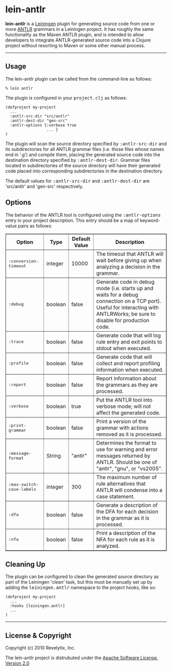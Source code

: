 lein-antlr
==========

**lein-antlr** is a [Leiningen](https://github.com/technomancy/leiningen) plugin for generating source
code from one or more [ANTLR](http://www.antlr.org) grammars in a Leiningen project. It has roughly
the same functionality as the Maven ANTLR plugin, and is intended to allow developers to integrate
ANTLR-generated source code into a Clojure project without resorting to Maven or some other manual process.

---

Usage
-----

The lein-antlr plugin can be called from the command-line as follows:

    % lein antlr

The plugin is configured in your <tt>project.clj</tt> as follows:

    (defproject my-project
      ...
      :antlr-src-dir "src/antlr"
      :antlr-dest-dir "gen-src"
      :antlr-options {:verbose true
                      ... }
    )

The plugin will scan the source directory specified by <tt>:antlr-src-dir</tt> and its subdirectories for all
ANTLR grammar files (i.e. those files whose names end in '.g') and compile them, placing the generated
source code into the destination directory specified by <tt>:antlr-dest-dir</tt>. Grammar files located in
subdirectories of the source directory will have their generated code placed into corresponding subdirectories
in the destination directory.

The default values for <tt>:antlr-src-dir</tt> and <tt>:antlr-dest-dir</tt> are 'src/antlr' and 'gen-src' respectively.

Options
-------

The behavior of the ANTLR tool is configured using the <tt>:antlr-options</tt> entry in your project
description. This entry should be a map of keyword-value pairs as follows:

<table border="1" cellspacing="3" cellpadding="5">
 <tr>
  <th>Option</th>
  <th>Type</th>
  <th>Default Value</th>
  <th>Description</th>
 </tr>
 <tr>
  <td><tt>:conversion-timeout</tt></td>
  <td>integer</td>
  <td>10000</td>
  <td>The timeout that ANTLR will wait before giving up when analyzing a decision in the grammar.</td>
 </tr>
 <tr>
  <td><tt>:debug</tt></td>
  <td>boolean</td>
  <td>false</td>
  <td>Generate code in debug mode (i.e. starts up and waits for a debug connection on a TCP port).
Useful for interacting with ANTLRWorks; be sure to disable for production code.</td>
 </tr>
 <tr>
  <td><tt>:trace</tt></td>
  <td>boolean</td>
  <td>false</td>
  <td>Generate code that will log rule entry and exit points to stdout when executed.</td>
 </tr>
 <tr>
  <td><tt>:profile</tt></td>
  <td>boolean</td>
  <td>false</td>
  <td>Generate code that will collect and report profiling information when executed.</td>
 </tr>
 <tr>
  <td><tt>:report</tt></td>
  <td>boolean</td>
  <td>false</td>
  <td>Report information about the grammars as they are processed.</td>
 </tr>
 <tr>
  <td><tt>:verbose</tt></td>
  <td>boolean</td>
  <td>true</td>
  <td>Put the ANTLR tool into verbose mode; will not affect the generated code.</td>
 </tr>
 <tr>
  <td><tt>:print-grammar</tt></td>
  <td>boolean</td>
  <td>false</td>
  <td>Print a version of the grammar with actions removed as it is processed.</td>
 </tr>
 <tr>
  <td><tt>:message-format</tt></td>
  <td>String</td>
  <td>"antlr"</td>
  <td>Determines the format to use for warning and error messages returned by ANTLR.
Should be one of "antlr", "gnu", or "vs2005".</td>
 </tr>
 <tr>
  <td><tt>:max-switch-case-labels</tt></td>
  <td>integer</td>
  <td>300</td>
  <td>The maximum number of rule alternatives that ANTLR will condense into a case statement.</td>
 </tr>
 <tr>
  <td><tt>:dfa</tt></td>
  <td>boolean</td>
  <td>false</td>
  <td>Generate a description of the DFA for each decision in the grammar as it is processed.</td>
 </tr>
 <tr>
  <td><tt>:nfa</tt></td>
  <td>boolean</td>
  <td>false</td>
  <td>Print a description of the NFA for each rule as it is analyzed.</td>
 </tr>
</table>

Cleaning Up
-----------

The plugin can be configured to clean the generated source directory as part of the Leiningen 'clean'
task, but this must be manually set up by adding the <tt>leiningen.antlr</tt> namespace to the project
hooks, like so:

    (defproject my-project
      ...
      :hooks [leiningen.antlr]
      ...
    )

---

License & Copyright
-------------------

Copyright (c) 2010 Revelytix, Inc.

The lein-antlr project is distrubuted under the [Apache Software License, Version 2.0](http://www.apache.org/licenses/LICENSE-2.0)
